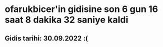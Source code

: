 # ofarukbicer'in gidisine son 6 gun 16 saat 8 dakika 32 saniye kaldi

## Gidis tarihi: 30.09.2022 :(